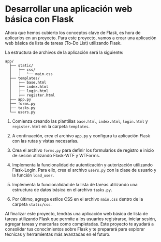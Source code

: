 # Desarrollar una aplicación web básica con Flask

Ahora que hemos cubierto los conceptos clave de Flask, es hora de aplicarlos en un proyecto. Para este proyecto, vamos a crear una aplicación web básica de lista de tareas (To-Do List) utilizando Flask.

La estructura de archivos de la aplicación será la siguiente:

```
app/
  ├── static/
  │   ├── css/
  │   │   └── main.css
  ├── templates/
  │   ├── base.html
  │   ├── index.html
  │   ├── login.html
  │   ├── register.html
  ├── app.py
  ├── forms.py
  ├── tasks.py
  └── users.py
```

1. Comienza creando las plantillas `base.html`, `index.html`, `login.html` y `register.html` en la carpeta `templates`.

2. A continuación, crea el archivo `app.py` y configura tu aplicación Flask con las rutas y vistas necesarias.

3. Crea el archivo `forms.py` para definir los formularios de registro e inicio de sesión utilizando Flask-WTF y WTForms.

4. Implementa la funcionalidad de autenticación y autorización utilizando Flask-Login. Para ello, crea el archivo `users.py` con la clase de usuario y la función `load_user`.

5. Implementa la funcionalidad de la lista de tareas utilizando una estructura de datos básica en el archivo `tasks.py`.

6. Por último, agrega estilos CSS en el archivo `main.css` dentro de la carpeta `static/css`.

Al finalizar este proyecto, tendrás una aplicación web básica de lista de tareas utilizando Flask que permite a los usuarios registrarse, iniciar sesión, agregar tareas y marcarlas como completadas. Este proyecto te ayudará a consolidar tus conocimientos sobre Flask y te preparará para explorar técnicas y herramientas más avanzadas en el futuro.